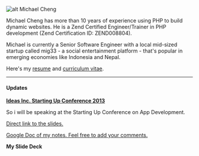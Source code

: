 ![alt Michael Cheng](http://www.gravatar.com/avatar/cad06c496d78923202f2c30444fab2ea.png?s=700)

Michael Cheng has more than 10 years of experience using PHP to build dynamic websites. He is a Zend Certified Engineer/Trainer in PHP development (Zend Certification ID: ZEND008804).

Michael is currently a Senior Software Engineer with a local mid-sized startup called mig33 - a social entertainment platform - that's popular in emerging economies like Indonesia and Nepal.

Here's my [resume](https://github.com/miccheng/coderkungfu-site/wiki/Resume) and [curriculum vitae](https://github.com/miccheng/coderkungfu-site/wiki/Curriculum-Vitae).

---

#### Updates

**[Ideas Inc. Starting Up Conference 2013](http://ideasinc.sg/startingup)**

So i will be speaking at the Starting Up Conference on App Development.

[Direct link to the slides.](http://j.mp/appdev101)[Google Doc of my notes. Feel free to add your comments.](http://j.mp/appdev101doc)

**My Slide Deck**

<script async class="speakerdeck-embed" data-id="593f3ae0f41b0130a2871a4cf8d5a7cc" data-ratio="1.2994923857868" src="//speakerdeck.com/assets/embed.js"></script>